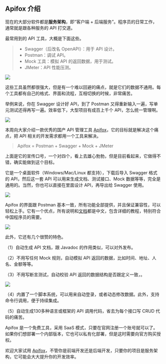 ## Apifox 介绍

现在的大部分软件都是**服务架构**，即“客户端 + 后端服务”。程序员的日常工作，通常就是跟各种服务的 API 打交道。

最常用到的 API 工具，大概是下面这些。

> - Swagger（后改名 OpenAPI）：用于 API 设计。
> - Postman：调试 API。
> - Mock 工具：模拟 API 的返回数据，用于测试。
> - JMeter：API 性能压测。

![](https://cdn.beekka.com/blogimg/asset/202111/bg2021110902.jpg)

这些工具虽然都很强大，但是有一个难以回避的痛点，就是它们的数据不通用。每个工具都有自己的格式、界面和流程，互相切换的时候，非常痛苦。

举例来说，你在 Swagger 设计好 API，到了 Postman 又得重新输入一遍，写单元测试还得再写一遍。效率低下，大型项目有成百上千个 API，怎么统一管理啊。

![](https://cdn.beekka.com/blogimg/asset/202111/bg2021110903.jpg)

本周向大家介绍一款优秀的国产 API 管理工具 [Apifox](https://www.apifox.cn/)，它的目标就是解决这个痛点，把 API 相关的开发需求都用一个工具来解决。

> Apifox = Postman + Swagger + Mock + JMeter

上面是它的宣传口号，一个对四个，看上去雄心勃勃，但是目前看起来，它做得不错，确实能做到这个目标。

它是一个桌面软件（Windows/Mac/Linux 都支持），下载后导入 Swagger 格式的 API，然后这一套 API 可以用来生成文档、测试接口、Mock 数据等等，完全是通用的。当然，你也可以直接在里面设计 API，再导出给 Swagger 使用。

![](https://cdn.beekka.com/blogimg/asset/202111/bg2021110905.webp)

Apifox 的界面跟 Postman 基本一致，所有功能全部提供，并且保证兼容性，可以轻松上手。它有一个优点，所有说明和[文档](https://www.apifox.cn/help/)都是中文，包含详细的教程，特别符合中国程序员的需要。

![](https://cdn.beekka.com/blogimg/asset/202111/bg2021110904.webp)

此外，它还有几个很赞的特色。

（1）自动生成 API 文档，跟 Javadoc 的作用类似，可以对外发布。
 
（2）不用写任何 Mock 规则，自动模拟 API 返回的数据，比如时间、地址、人名、金额等等。
 
（3）不用写断言测试，自动校验 API 返回的数据结构是否跟定义一致，。
 
![](https://img-blog.csdnimg.cn/20201214153824151.png?x-oss-process=image/watermark,type_ZmFuZ3poZW5naGVpdGk,shadow_10,text_aHR0cHM6Ly9ibG9nLmNzZG4ubmV0L3dlaXhpbl81MDgyOTY1Mw==,size_16,color_FFFFFF,t_70)
 
（4）内置了一个脚本系统，可以用来自动登录，或者动态修改数据。此外，支持命令行调用，便于持续集成。
 
（5）自动生成130多种语言或框架的 API 调用代码，省去为每个接口写 CRUD 代码的痛苦。

Apifox 是一个免费工具，采用 SaaS 模式，只要在官网注册一个账号就可以了。如果你们想部署一个内部版本，它也可以私有化部署，但是这时需要向官方购买授权。

欢迎大家试用 [Apifox](https://www.apifox.cn/help/app/getting-started/)，不管你是前端开发还是后端开发，只要你的项目是服务架构，它可能会大大提升你的开发效率。